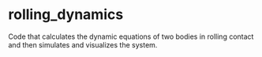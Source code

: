 # rolling_dynamics
Code that calculates the dynamic equations of two bodies in rolling contact and then simulates and visualizes the system.

